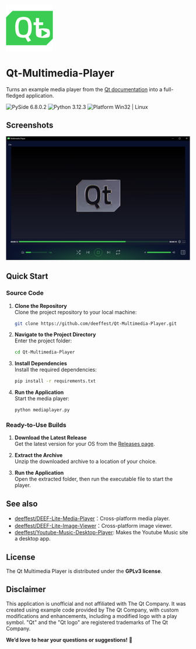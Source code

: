 ![Icon](https://github.com/deeffest/Qt-Multimedia-Player/raw/main/MediaPlayer/icons/Logo@128x128.png)

# Qt-Multimedia-Player
Turns an example media player from the [Qt documentation](https://doc.qt.io/qtforpython-6/examples/example_qtdemos_mediaplayer.html) into a full-fledged application.

<img src="https://img.shields.io/badge/PySide-6.8.0.2-blue?color=00B16A" alt="PySide 6.8.0.2"/> <img src="https://img.shields.io/badge/Python-3.12.3-blue.svg?color=00B16A" alt="Python 3.12.3"/> <img src="https://img.shields.io/badge/Platform-Win32%20|%20Linux-blue?color=00B16A" alt="Platform Win32 | Linux"/>

## Screenshots
![Screenshot_1](https://github.com/deeffest/Qt-Multimedia-Player/raw/main/MediaPlayer/images/Screenshot_1.png)

## Quick Start
### Source Code
1. **Clone the Repository**  
   Clone the project repository to your local machine:
   ```bash
   git clone https://github.com/deeffest/Qt-Multimedia-Player.git
   ```
2. **Navigate to the Project Directory**  
   Enter the project folder:
   ```bash
   cd Qt-Multimedia-Player
   ```
3. **Install Dependencies**  
   Install the required dependencies:
   ```bash
   pip install -r requirements.txt
   ```
4. **Run the Application**  
   Start the media player:
   ```bash
   python mediaplayer.py
   ```

### Ready-to-Use Builds
1. **Download the Latest Release**  
   Get the latest version for your OS from the [Releases page](https://github.com/deeffest/Qt-Multimedia-Player/releases).

2. **Extract the Archive**  
   Unzip the downloaded archive to a location of your choice.

3. **Run the Application**  
   Open the extracted folder, then run the executable file to start the player.

## See also
- [deeffest/DEEF-Lite-Media-Player](https://github.com/deeffest/DEEF-Lite-Media-Player)：Сross-platform media player. 
- [deeffest/DEEF-Lite-Image-Viewer](https://github.com/deeffest/DEEF-Lite-Image-Viewer)：Сross-platform image viewer.
- [deeffest/Youtube-Music-Desktop-Player](https://github.com/deeffest/Youtube-Music-Desktop-Player): Makes the Youtube Music site a desktop app. 

## License
The Qt Multimedia Player is distributed under the **GPLv3 license**.

## Disclaimer
This application is unofficial and not affiliated with The Qt Company. It was created using example code provided by The Qt Company, with custom modifications and enhancements, including a modified logo with a play symbol. "Qt" and the "Qt logo" are registered trademarks of The Qt Company.

**We’d love to hear your questions or suggestions!** 💬